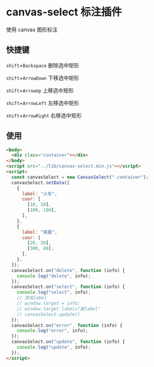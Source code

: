# canvas-select 标注插件

使用 canvas 图形标注

## 快捷键

`shift`+`Backspace` 删除选中矩形

`shift`+`ArrowDown` 下移选中矩形

`shift`+`ArrowUp` 上移选中矩形

`shift`+`ArrowLeft` 左移选中矩形

`shift`+`ArrowRight` 右移选中矩形

## 使用

```html
<body>
  <div class="container"></div>
</body>
<script src="../lib/canvas-select.min.js"></script>
<script>
  const canvasSelect = new CanvasSelect(".container");
  canvasSelect.setData([
    {
      label: "火车",
      coor: [
        [10, 10],
        [100, 100],
      ],
    },
    {
      label: "房屋",
      coor: [
        [20, 20],
        [300, 80],
      ],
    },
  ]);
  canvasSelect.on("delete", function (info) {
    console.log("delete", info);
  });
  canvasSelect.on("select", function (info) {
    console.log("select", info);
    // 添加label
    // window.target = info;
    // window.target.label="新label"
    // canvasSelect.update()
  });
  canvasSelect.on("error", function (info) {
    console.log("error", info);
  });
  canvasSelect.on("update", function (info) {
    console.log("update", info);
  });
</script>
```
